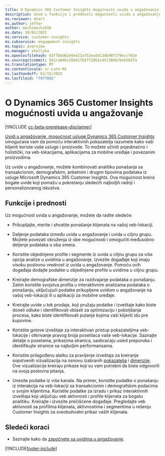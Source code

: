 ```yaml
---
title: O Dynamics 365 Customer Insights mogućnosti uvida u angažovanje
description: Uvod u funkcije i prednosti mogućnosti uvida u angažovanje.
ms.reviewer: mhart
ms.author: jefhar
author: mochimochi016
ms.date: 10/01/2021
ms.service: customer-insights
ms.subservice: engagement-insights
ms.topic: overview
ms.manager: shellyha
ms.openlocfilehash: 03f7bbd62e0e421af53ead413db98f1f9eccfd3e
ms.sourcegitcommit: bb1ca84bc38e81fb2ff2961c457384b7beb5b5fa
ms.translationtype: MT
ms.contentlocale: sr-Latn-RS
ms.lasthandoff: 01/15/2022
ms.locfileid: "7977892"
---
```

# <a name="about-dynamics-365-customer-insights-engagement-insights-capability"></a>O Dynamics 365 Customer Insights mogućnosti uvida u angažovanje 

[!INCLUDE [cc-beta-prerelease-disclaimer](includes/cc-beta-prerelease-disclaimer.md)]

[Uvidi u angažovanje, mogućnost usluge Dynamics 365 Customer Insights](https://dynamics.microsoft.com/ai/customer-insights/engagement-insights-capability/) omogućava vam da pomoću interaktivnih pokazatelja razumete kako vaši klijenti koriste vaše usluge i proizvode. To možete učiniti pojedinačno i holistički, na veb-lokacijama, aplikacijama za mobilne uređaje i povezanim proizvodima.

Uz uvide u angažovanje, možete kombinovati analitiku ponašanja sa transakcionim, demografskim, anketnim i drugim tipovima podataka iz usluge Microsoft Dynamics 365 Customer Insights. Ova mogućnost kreira bogate uvide koji pomažu u pokretanju sledećih najboljih radnji i personalizovanog iskustva.

## <a name="features-and-benefits"></a>Funkcije i prednosti

Uz mogućnost uvida u angažovanje, možete da radite sledeće:

- Prikupljajte, merite i shvatite ponašanje klijenata na vašoj veb-lokaciji.

- Deljenje podataka između uvida u angažovanje i uvida u ciljnu grupu. Možete povezati okruženja iz obe mogućnosti i omogućiti međusobno deljenje podataka u oba smera.

- Koristite objedinjene profile i segmente iz uvida u ciljnu grupu za više opcija analize u uvidima u angažovanje. Izvezite događaje koji imaju visoku poslovnu vrednost iz uvida u angažovanje. Pomoću ovih događaja dodajte podatke u objedinjene profile u uvidima u ciljnu grupu.

- Kreirajte demografske dimenzije za razdvajanje podataka o ponašanju. Zatim koristite svojstva profila u interaktivnim analizama podataka o ponašanju, uključujući podatke prikupljene uvidom u angažovanje na vašoj veb-lokaciji ili u aplikaciji za mobilne uređaje.

- Kreirajte uvide u tok prodaje, koji pružaju podatke i izveštaje kako biste doneli odluke i identifikovali oblasti za optimizaciju i poboljšanja procesa, kako biste identifikovali putanje kojima vaši klijenti idu pre kupovine. 

-  Koristite gotove izveštaje za interaktivan pristup pokazateljima veb-lokacije i otkrivanje pravog broja posetilaca vaše veb-lokacije. Saznajte detalje o posetama, prikazima stranica, saobraćaju usled preporuka i identifikujte stranice sa najboljim performansama.

- Koristite prilagođenu alatku za pravljenje izveštaja za kreiranje sopstvenih vizualizacija na osnovu izabranih [pokazatelja](glossary.md) i [dimenzije](glossary.md). Ove vizualizacije kreiraju prikaze koji su vam potrebni da biste odgovorili na svoja poslovna pitanja.

- Unesite podatke iz više kanala. Na primer, koristite podatke o ponašanju iz interakcija na veb-lokaciji sa transakcionim i demografskim podacima o svojim klijentima. Koristite podatke za izradu i prikaz interaktivnih izveštaja koji uključuju veb aktivnosti i profile klijenata za bogatu analitiku. Kreirajte i izvozite prečišćene događaje. Pregledajte veb aktivnosti sa profilima klijenata, aktivnostima i segmentima u rešenju Customer Insights za sveobuhvatni prikaz vaših klijenata.

## <a name="next-steps"></a>Sledeći koraci

- Saznajte kako da [započnete sa uvidima u angažovanje](get-started.md).


[!INCLUDE[footer-include](../includes/footer-banner.md)]
